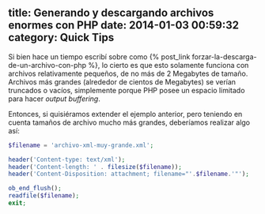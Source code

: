 title: Generando y descargando archivos enormes con PHP
date: 2014-01-03 00:59:32
category: Quick Tips
---
Si bien hace un tiempo escribí sobre como {% post_link forzar-la-descarga-de-un-archivo-con-php %}, lo cierto es que esto solamente funciona con archivos relativamente pequeños, de no más de 2 Megabytes de tamaño. Archivos más grandes (alrededor de cientos de Megabytes) se verían truncados o vacíos, simplemente porque PHP posee un espacio limitado para hacer _output buffering_. 

Entonces, si quisiéramos extender el ejemplo anterior, pero teniendo en cuenta tamaños de archivo mucho más grandes, deberíamos realizar algo así: 

``` php
$filename = 'archivo-xml-muy-grande.xml';

header('Content-type: text/xml');
header('Content-length: ' . filesize($filename));
header('Content-Disposition: attachment; filename="'.$filename.'"');

ob_end_flush();
readfile($filename);
exit;
```
